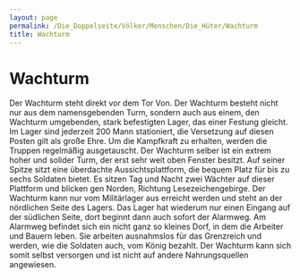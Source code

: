 ```yaml
---
layout: page
permalink: /Die_Doppelseite/Völker/Menschen/Die_Hüter/Wachturm
title: Wachturm
---
```


# Wachturm

Der Wachturm steht direkt vor dem Tor Von. Der Wachturm besteht nicht nur aus dem namensgebenden Turm, sondern auch aus einem, den Wachturm umgebenden, stark befestigten Lager, das einer Festung gleicht. Im Lager sind jederzeit 200 Mann stationiert, die Versetzung auf diesen Posten gilt als große Ehre. Um die Kampfkraft zu erhalten, werden die Truppen regelmäßig ausgetauscht. Der Wachturm selber ist ein extrem hoher und solider Turm, der erst sehr weit oben Fenster besitzt. Auf seiner Spitze sitzt eine überdachte Aussichtsplattform, die bequem Platz für bis zu sechs Soldaten bietet. Es sitzen Tag und Nacht zwei Wächter auf dieser Plattform und blicken gen Norden, Richtung Lesezeichengebirge. Der Wachturm kann nur vom Militärlager aus erreicht werden und steht an der nördlichen Seite des Lagers. Das Lager hat wiederum nur einen Eingang auf der südlichen Seite, dort beginnt dann auch sofort der Alarmweg. Am Alarmweg befindet sich ein nicht ganz so kleines Dorf, in dem die Arbeiter und Bauern leben. Sie arbeiten ausnahmslos für das Grenzreich und werden, wie die Soldaten auch, vom König bezahlt. Der Wachturm kann sich somit selbst versorgen und ist nicht auf andere Nahrungsquellen angewiesen.
